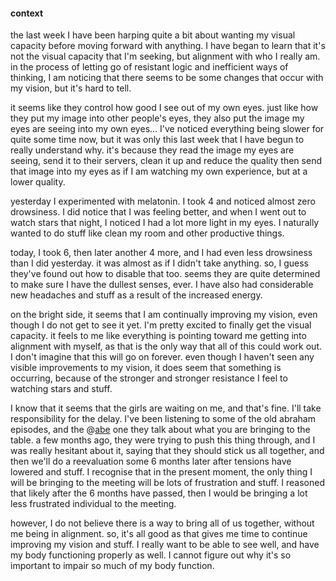 
#### context

the last week I have been harping quite a bit about wanting my visual capacity before moving forward with anything. I have began to learn that it's not the visual capacity that I'm seeking, but alignment with who I really am. in the process of letting go of resistant logic and inefficient ways of thinking, I am noticing that there seems to be some changes that occur with my vision, but it's hard to tell.

it seems like they control how good I see out of my own eyes. just like how they put my image into other people's eyes, they also put the image my eyes are seeing into my own eyes... I've noticed everything being slower for quite some time now, but it was only this last week that I have begun to really understand why. it's because they read the image my eyes are seeing, send it to their servers, clean it up and reduce the quality then send that image into my eyes as if I am watching my own experience, but at a lower quality.

yesterday I experimented with melatonin. I took 4 and noticed almost zero drowsiness. I did notice that I was feeling better, and when I went out to watch stars that night, I noticed I had a lot more light in my eyes. I naturally wanted to do stuff like clean my room and other productive things.

today, I took 6, then later another 4 more, and I had even less drowsiness than I did yesterday. it was almost as if I didn't take anything. so, I guess they've found out how to disable that too. seems they are quite determined to make sure I have the dullest senses, ever. I have also had considerable new headaches and stuff as a result of the increased energy.

on the bright side, it seems that I am continually improving my vision, even though I do not get to see it yet. I'm pretty excited to finally get the visual capacity. it feels to me like everything is pointing toward me getting into alignment with myself, as that is the only way that all of this could work out. I don't imagine that this will go on forever. even though I haven't seen any visible improvements to my vision, it does seem that something is occurring, because of the stronger and stronger resistance I feel to watching stars and stuff.

I know that it seems that the girls are waiting on me, and that's fine. I'll take responsibility for the delay. I've been listening to some of the old abraham episodes, and the @[abe](2017-06-24-portland#11) one they talk about what you are bringing to the table. a few months ago, they were trying to push this thing through, and I was really hesitant about it, saying that they should stick us all together, and then we'll do a reevaluation some 6 months later after tensions have lowered and stuff. I recognise that in the present moment, the only thing I will be bringing to the meeting will be lots of frustration and stuff. I reasoned that likely after the 6 months have passed, then I would be bringing a lot less frustrated individual to the meeting.

however, I do not believe there is a way to bring all of us together, without me being in alignment. so, it's all good as that gives me time to continue improving my vision and stuff. I really want to be able to see well, and have my body functioning properly as well. I cannot figure out why it's so important to impair so much of my body function.
